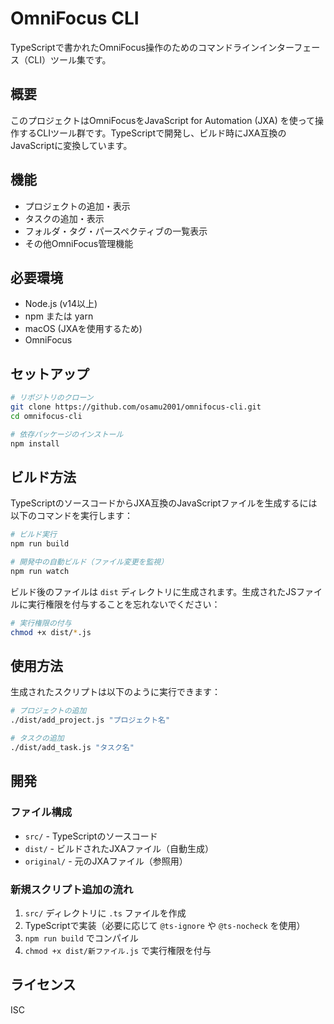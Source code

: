 # OmniFocus CLI

TypeScriptで書かれたOmniFocus操作のためのコマンドラインインターフェース（CLI）ツール集です。

## 概要

このプロジェクトはOmniFocusをJavaScript for Automation (JXA) を使って操作するCLIツール群です。TypeScriptで開発し、ビルド時にJXA互換のJavaScriptに変換しています。

## 機能

- プロジェクトの追加・表示
- タスクの追加・表示
- フォルダ・タグ・パースペクティブの一覧表示
- その他OmniFocus管理機能

## 必要環境

- Node.js (v14以上)
- npm または yarn
- macOS (JXAを使用するため)
- OmniFocus

## セットアップ

```bash
# リポジトリのクローン
git clone https://github.com/osamu2001/omnifocus-cli.git
cd omnifocus-cli

# 依存パッケージのインストール
npm install
```

## ビルド方法

TypeScriptのソースコードからJXA互換のJavaScriptファイルを生成するには以下のコマンドを実行します：

```bash
# ビルド実行
npm run build

# 開発中の自動ビルド（ファイル変更を監視）
npm run watch
```

ビルド後のファイルは `dist` ディレクトリに生成されます。生成されたJSファイルに実行権限を付与することを忘れないでください：

```bash
# 実行権限の付与
chmod +x dist/*.js
```

## 使用方法

生成されたスクリプトは以下のように実行できます：

```bash
# プロジェクトの追加
./dist/add_project.js "プロジェクト名"

# タスクの追加
./dist/add_task.js "タスク名"
```

## 開発

### ファイル構成

- `src/` - TypeScriptのソースコード
- `dist/` - ビルドされたJXAファイル（自動生成）
- `original/` - 元のJXAファイル（参照用）

### 新規スクリプト追加の流れ

1. `src/` ディレクトリに `.ts` ファイルを作成
2. TypeScriptで実装（必要に応じて `@ts-ignore` や `@ts-nocheck` を使用）
3. `npm run build` でコンパイル
4. `chmod +x dist/新ファイル.js` で実行権限を付与

## ライセンス

ISC

